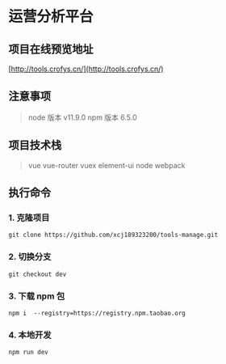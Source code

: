 # 运营分析平台

## 项目在线预览地址
[http://tools.crofys.cn/](http://tools.crofys.cn/)


## 注意事项

> node 版本 v11.9.0
> npm 版本 6.5.0

## 项目技术栈

> vue vue-router vuex element-ui node webpack

## 执行命令

### 1. 克隆项目
```
git clone https://github.com/xcj189323200/tools-manage.git
```
### 2. 切换分支
```
git checkout dev
```
### 3. 下载 npm 包
```
npm i  --registry=https://registry.npm.taobao.org
```
### 4. 本地开发
```
npm run dev
```

